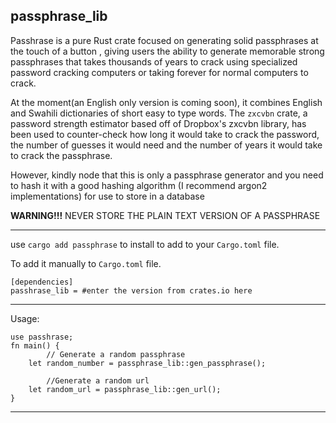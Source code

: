 ## passphrase_lib

Passhrase is a pure Rust crate focused on generating solid passphrases at the touch of a button , giving users the ability to generate memorable strong passphrases that takes thousands of years to crack using specialized password cracking computers or taking forever for normal computers to crack.

At the moment(an English only version is coming soon), it combines English and Swahili dictionaries of short easy to type words.
The `zxcvbn` crate, a password strength estimator based off of Dropbox's zxcvbn library, has been used to counter-check how long it would take to crack the password, the number of guesses it would need and the number of years it would take to crack the passphrase.

However, kindly node that this is only a passphrase generator and you need to hash it with a good hashing algorithm (I recommend argon2 implementations) for use to store in a database

**WARNING!!!** NEVER STORE THE PLAIN TEXT VERSION OF A PASSPHRASE

---

use `cargo add passphrase` to install to add to your `Cargo.toml` file.

To add it manually to `Cargo.toml` file.
```
[dependencies]
passhrase_lib = #enter the version from crates.io here
```
---

Usage:

```
use passhrase;
fn main() {
		// Generate a random passphrase
	let random_number = passphrase_lib::gen_passphrase();

		//Generate a random url
	let random_url = passphrase_lib::gen_url();
}
```

---